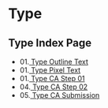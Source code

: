 # Type

## Type Index Page
- 01.[ Type Outline Text](type_from_outline_template/)
- 01.[ Type Pixel Text](type_from_pixels_template/)
- 01.[ Type CA Step 01](type_ca00/)
- 04.[ Type CA Step 02](type_ca/)
- 05.[ Type CA Submission](typeCASub/)
